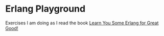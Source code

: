 # Erlang Playground

Exercises I am doing as I read the book [Learn You Some Erlang for Great Good!](https://learnyousomeerlang.com/)
